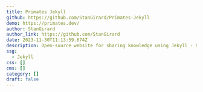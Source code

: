 ```yaml
---
title: Primates Jekyll
github: https://github.com/StanGirard/Primates-Jekyll
demo: https://primates.dev/
author: StanGirard
author_link: https://github.com/StanGirard
date: 2023-11-30T11:13:59.674Z
description: Open-source website for sharing knowledge using Jekyll - Old Version
ssg:
  - Jekyll
css: []
cms: []
category: []
draft: false
---
```

